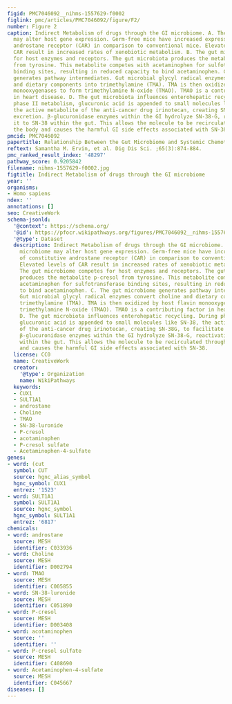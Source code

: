 ```yaml
---
figid: PMC7046092__nihms-1557629-f0002
figlink: pmc/articles/PMC7046092/figure/F2/
number: Figure 2
caption: Indirect Metabolism of drugs through the GI microbiome. A. The gut microbiome
  may alter host gene expression. Germ-free mice have increased expression of constitutive
  androstane receptor (CAR) in comparison to conventional mice. Elevated levels of
  CAR result in increased rates of xenobiotic metabolism. B. The gut microbiome competes
  for host enzymes and receptors. The gut microbiota produces the metabolite p-cresol
  from tyrosine. This metabolite competes with acetaminophen for sulfotransferase
  binding sites, resulting in reduced capacity to bind acetaminophen. C. The gut microbiome
  generates pathway intermediates. Gut microbial glycyl radical enzymes convert choline
  and dietary components into trimethylamine (TMA). TMA is then oxidized by host flavin
  monooxygenases to form trimethylamine N-oxide (TMAO). TMAO is a contributing factor
  in heart disease. D. The gut microbiota influences enterohepatic recycling. During
  phase II metabolism, glucuronic acid is appended to small molecules like SN-38,
  the active metabolite of the anti-cancer drug irinotecan, creating SN-38G, to facilitate
  excretion. β-glucuronidase enzymes within the GI hydrolyze SN-38-G, reactivating
  it to SN-38 within the gut. This allows the molecule to be recirculated throughout
  the body and causes the harmful GI side effects associated with SN-38.
pmcid: PMC7046092
papertitle: Relationship Between the Gut Microbiome and Systemic Chemotherapy.
reftext: Samantha M. Ervin, et al. Dig Dis Sci. ;65(3):874-884.
pmc_ranked_result_index: '48297'
pathway_score: 0.9205842
filename: nihms-1557629-f0002.jpg
figtitle: Indirect Metabolism of drugs through the GI microbiome
year: ''
organisms:
- Homo sapiens
ndex: ''
annotations: []
seo: CreativeWork
schema-jsonld:
  '@context': https://schema.org/
  '@id': https://pfocr.wikipathways.org/figures/PMC7046092__nihms-1557629-f0002.html
  '@type': Dataset
  description: Indirect Metabolism of drugs through the GI microbiome. A. The gut
    microbiome may alter host gene expression. Germ-free mice have increased expression
    of constitutive androstane receptor (CAR) in comparison to conventional mice.
    Elevated levels of CAR result in increased rates of xenobiotic metabolism. B.
    The gut microbiome competes for host enzymes and receptors. The gut microbiota
    produces the metabolite p-cresol from tyrosine. This metabolite competes with
    acetaminophen for sulfotransferase binding sites, resulting in reduced capacity
    to bind acetaminophen. C. The gut microbiome generates pathway intermediates.
    Gut microbial glycyl radical enzymes convert choline and dietary components into
    trimethylamine (TMA). TMA is then oxidized by host flavin monooxygenases to form
    trimethylamine N-oxide (TMAO). TMAO is a contributing factor in heart disease.
    D. The gut microbiota influences enterohepatic recycling. During phase II metabolism,
    glucuronic acid is appended to small molecules like SN-38, the active metabolite
    of the anti-cancer drug irinotecan, creating SN-38G, to facilitate excretion.
    β-glucuronidase enzymes within the GI hydrolyze SN-38-G, reactivating it to SN-38
    within the gut. This allows the molecule to be recirculated throughout the body
    and causes the harmful GI side effects associated with SN-38.
  license: CC0
  name: CreativeWork
  creator:
    '@type': Organization
    name: WikiPathways
  keywords:
  - CUX1
  - SULT1A1
  - androstane
  - Choline
  - TMAO
  - SN-38-luronide
  - P-cresol
  - acotaminophen
  - P-cresol sulfate
  - Acetaminophen-4-sulfate
genes:
- word: (cut
  symbol: CUT
  source: hgnc_alias_symbol
  hgnc_symbol: CUX1
  entrez: '1523'
- word: SULT1A1
  symbol: SULT1A1
  source: hgnc_symbol
  hgnc_symbol: SULT1A1
  entrez: '6817'
chemicals:
- word: androstane
  source: MESH
  identifier: C033936
- word: Choline
  source: MESH
  identifier: D002794
- word: TMAO
  source: MESH
  identifier: C005855
- word: SN-38-luronide
  source: MESH
  identifier: C051890
- word: P-cresol
  source: MESH
  identifier: D003408
- word: acotaminophen
  source: ''
  identifier: ''
- word: P-cresol sulfate
  source: MESH
  identifier: C408690
- word: Acetaminophen-4-sulfate
  source: MESH
  identifier: C045667
diseases: []
---
```

